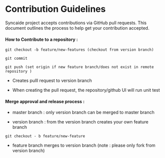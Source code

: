 # Contribution Guidelines 

Syncaide project accepts contributions via GitHub pull requests. This document outlines the process to help get your contribution accepted.




#### How to Contribute to a repository :

```
git checkout -b feature/new-features (checkout from version branch)
```

```
git commit
```

```
git push (set origin if new feature branch/does not exist in remote repository )
```

- Creates pulll request to version branch

- When creating the pull request, the repository/github UI will run unit test




#### Merge approval and release process :

- master branch : only version branch can be merged to master branch


- version branch : from the version branch creates your own feature branch

```
git checkout - b feature/new-feature 
```

- feature branch merges to version branch (note : please only fork from version branch)

